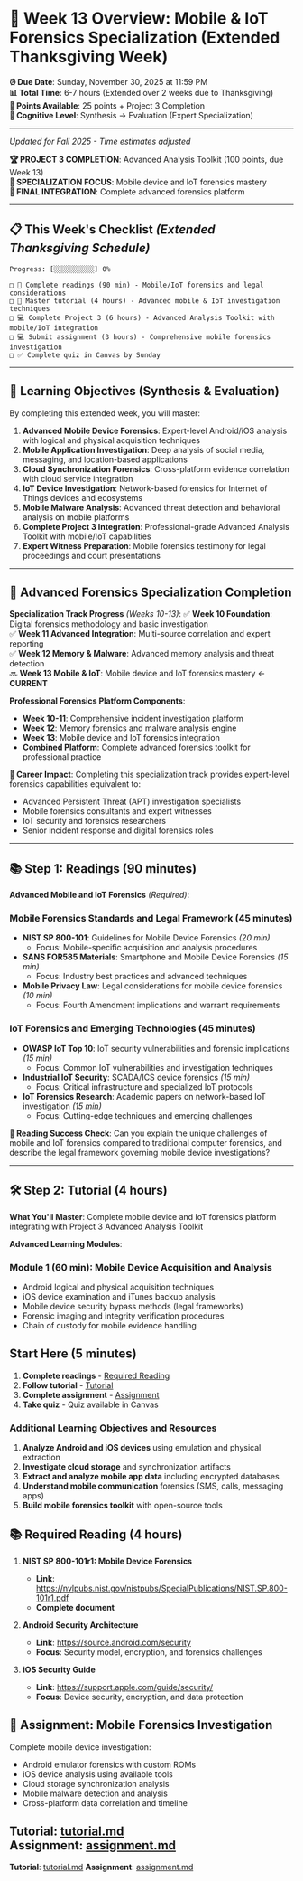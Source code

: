 # 📱 Week 13 Overview: Mobile & IoT Forensics Specialization (Extended Thanksgiving Week)

**⏰ Due Date**: Sunday, November 30, 2025 at 11:59 PM  
**📊 Total Time**: 6-7 hours (Extended over 2 weeks due to Thanksgiving)  
**🎯 Points Available**: 25 points + Project 3 Completion  
**🧠 Cognitive Level**: Synthesis → Evaluation (Expert Specialization)

---
*Updated for Fall 2025 - Time estimates adjusted*

**🏆 PROJECT 3 COMPLETION**: Advanced Analysis Toolkit (100 points, due Week 13)  
**📱 SPECIALIZATION FOCUS**: Mobile device and IoT forensics mastery  
**🔗 FINAL INTEGRATION**: Complete advanced forensics platform

---

## 📋 **This Week's Checklist** *(Extended Thanksgiving Schedule)*

```
Progress: [░░░░░░░░░░] 0%

□ 📖 Complete readings (90 min) - Mobile/IoT forensics and legal considerations
□ 🎥 Master tutorial (4 hours) - Advanced mobile & IoT investigation techniques  
□ 💻 Complete Project 3 (6 hours) - Advanced Analysis Toolkit with mobile/IoT integration
□ 💻 Submit assignment (3 hours) - Comprehensive mobile forensics investigation
□ ✅ Complete quiz in Canvas by Sunday
```

---

## 🎯 **Learning Objectives (Synthesis & Evaluation)**

By completing this extended week, you will master:

1. **Advanced Mobile Device Forensics**: Expert-level Android/iOS analysis with logical and physical acquisition techniques
2. **Mobile Application Investigation**: Deep analysis of social media, messaging, and location-based applications  
3. **Cloud Synchronization Forensics**: Cross-platform evidence correlation with cloud service integration
4. **IoT Device Investigation**: Network-based forensics for Internet of Things devices and ecosystems
5. **Mobile Malware Analysis**: Advanced threat detection and behavioral analysis on mobile platforms
6. **Complete Project 3 Integration**: Professional-grade Advanced Analysis Toolkit with mobile/IoT capabilities
7. **Expert Witness Preparation**: Mobile forensics testimony for legal proceedings and court presentations

---

## 🔗 **Advanced Forensics Specialization Completion**

**Specialization Track Progress** *(Weeks 10-13)*:
✅ **Week 10 Foundation**: Digital forensics methodology and basic investigation  
✅ **Week 11 Advanced Integration**: Multi-source correlation and expert reporting  
✅ **Week 12 Memory & Malware**: Advanced memory analysis and threat detection  
🔜 **Week 13 Mobile & IoT**: Mobile device and IoT forensics mastery ← **CURRENT**  

**Professional Forensics Platform Components**:
- **Week 10-11**: Comprehensive incident investigation platform  
- **Week 12**: Memory forensics and malware analysis engine  
- **Week 13**: Mobile device and IoT forensics integration  
- **Combined Platform**: Complete advanced forensics toolkit for professional practice

**🎯 Career Impact**: Completing this specialization track provides expert-level forensics capabilities equivalent to:
- Advanced Persistent Threat (APT) investigation specialists
- Mobile forensics consultants and expert witnesses  
- IoT security and forensics researchers
- Senior incident response and digital forensics roles

---

## 📚 **Step 1: Readings (90 minutes)**

**Advanced Mobile and IoT Forensics** *(Required)*:

### Mobile Forensics Standards and Legal Framework (45 minutes)
- **NIST SP 800-101**: Guidelines for Mobile Device Forensics *(20 min)*
  - Focus: Mobile-specific acquisition and analysis procedures
- **SANS FOR585 Materials**: Smartphone and Mobile Device Forensics *(15 min)*
  - Focus: Industry best practices and advanced techniques
- **Mobile Privacy Law**: Legal considerations for mobile device forensics *(10 min)*
  - Focus: Fourth Amendment implications and warrant requirements

### IoT Forensics and Emerging Technologies (45 minutes)
- **OWASP IoT Top 10**: IoT security vulnerabilities and forensic implications *(15 min)*
  - Focus: Common IoT vulnerabilities and investigation techniques
- **Industrial IoT Security**: SCADA/ICS device forensics *(15 min)*
  - Focus: Critical infrastructure and specialized IoT protocols
- **IoT Forensics Research**: Academic papers on network-based IoT investigation *(15 min)*
  - Focus: Cutting-edge techniques and emerging challenges

**📖 Reading Success Check**: Can you explain the unique challenges of mobile and IoT forensics compared to traditional computer forensics, and describe the legal framework governing mobile device investigations?

---

## 🛠️ **Step 2: Tutorial (4 hours)**

**What You'll Master**: Complete mobile device and IoT forensics platform integrating with Project 3 Advanced Analysis Toolkit

**Advanced Learning Modules**:

### Module 1 (60 min): Mobile Device Acquisition and Analysis
- Android logical and physical acquisition techniques
- iOS device examination and iTunes backup analysis
- Mobile device security bypass methods (legal frameworks)
- Forensic imaging and integrity verification procedures
- Chain of custody for mobile evidence handling

## Start Here (5 minutes)

1. **Complete readings** - [Required Reading](#required-reading)
2. **Follow tutorial** - [Tutorial](tutorial.md)
3. **Complete assignment** - [Assignment](assignment.md)
4. **Take quiz** - Quiz available in Canvas

### Additional Learning Objectives and Resources


1. **Analyze Android and iOS devices** using emulation and physical extraction
2. **Investigate cloud storage** and synchronization artifacts
3. **Extract and analyze mobile app data** including encrypted databases
4. **Understand mobile communication** forensics (SMS, calls, messaging apps)
5. **Build mobile forensics toolkit** with open-source tools

## 📚 Required Reading (4 hours)

1. **NIST SP 800-101r1: Mobile Device Forensics**
   - **Link**: https://nvlpubs.nist.gov/nistpubs/SpecialPublications/NIST.SP.800-101r1.pdf
   - **Complete document**

2. **Android Security Architecture**
   - **Link**: https://source.android.com/security
   - **Focus**: Security model, encryption, and forensics challenges

3. **iOS Security Guide**
   - **Link**: https://support.apple.com/guide/security/
   - **Focus**: Device security, encryption, and data protection

## 🎯 Assignment: Mobile Forensics Investigation

Complete mobile device investigation:
- Android emulator forensics with custom ROMs
- iOS device analysis using available tools
- Cloud storage synchronization analysis
- Mobile malware detection and analysis
- Cross-platform data correlation and timeline

**Tutorial**: [tutorial.md](tutorial.md)  
**Assignment**: [assignment.md](assignment.md)
---

**Tutorial**: [tutorial.md](tutorial.md)
**Assignment**: [assignment.md](assignment.md)
